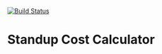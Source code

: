 [![Build Status](https://travis-ci.org/szantopeter/standup-cost-calculator.svg?branch=master)](https://travis-ci.org/szantopeter/standup-cost-calculator)

# Standup Cost Calculator

